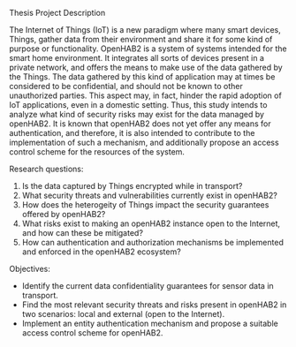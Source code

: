 Thesis Project Description

The Internet of Things (IoT) is a new paradigm where many smart devices, Things, gather data from their environment and share it for some kind of purpose or functionality. OpenHAB2 is a system of systems intended for the smart home environment. It integrates all sorts of devices present in a private network, and offers the means to make use of the data gathered by the Things. The data gathered by this kind of application may at times be considered to be confidential, and should not be known to other unauthorized parties. This aspect may, in fact, hinder the rapid adoption of IoT applications, even in a domestic setting. Thus, this study intends to analyze what kind of security risks may exist for the data managed by openHAB2. It is known that openHAB2 does not yet offer any means for authentication, and therefore, it is also intended to contribute to the implementation of such a mechanism, and additionally propose an access control scheme for the resources of the system.

Research questions:
1. Is the data captured by Things encrypted while in transport?
2. What security threats and vulnerabilities currently exist in openHAB2?
2. How does the heterogeity of Things impact the security guarantees offered by openHAB2?
3. What risks exist to making an openHAB2 instance open to the Internet, and how can these be mitigated?
4. How can authentication and authorization mechanisms be implemented and enforced in the openHAB2 ecosystem?  

Objectives:
- Identify the current data confidentiality guarantees for sensor data in transport.
- Find the most relevant security threats and risks present in openHAB2 in two scenarios: local and external (open to the Internet).
- Implement an entity authentication mechanism and propose a suitable access control scheme for openHAB2.

